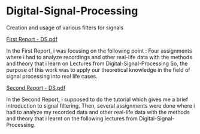 # Digital-Signal-Processing
Creation and usage of various filters for signals

[First Report - DS.pdf](https://github.com/Jokuchh/Digital-Signal-Processing/files/8840778/First.Report.-.DS.pdf)

In the First Report, i was focusing on the following point : Four assignments where i had to analyze recordings and other real-life data with the methods and theory that i learn on Lectures from Digital-Signal-Processing
So, the purpose of this work was to apply our theoretical knowledge in the field of signal processing into real life cases.

[Second Report - DS.pdf](https://github.com/Jokuchh/Digital-Signal-Processing/files/8840777/Second.Report.-.DS.pdf)

In the Second Report, i supposed to do the tutorial which gives me a brief introduction to signal filtering. Then, several assignments were done where i had to analyze my recorded data and other real-life data with the methods and theory that i learnt on the following lectures from Digital-Signal-Processing.


